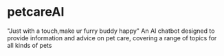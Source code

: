# petcareAI
"Just with a touch,make ur furry buddy happy"
An AI chatbot designed to provide information and advice on pet care, covering a range of topics for all kinds of pets
